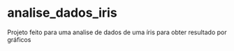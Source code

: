 # analise_dados_iris
Projeto feito para uma analise de dados de uma íris para obter resultado por gráficos
